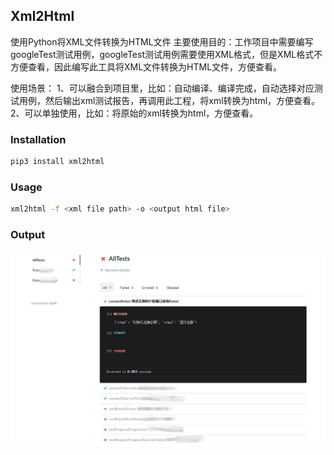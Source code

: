 ## Xml2Html

使用Python将XML文件转换为HTML文件
主要使用目的：工作项目中需要编写googleTest测试用例，googleTest测试用例需要使用XML格式，但是XML格式不方便查看，因此编写此工具将XML文件转换为HTML文件，方便查看。

使用场景：
1、可以融合到项目里，比如：自动编译、编译完成，自动选择对应测试用例，然后输出xml测试报告，再调用此工程，将xml转换为html，方便查看。
2、可以单独使用，比如：将原始的xml转换为html，方便查看。

### Installation
```bash
pip3 install xml2html
```
### Usage

```bash
xml2html -f <xml file path> -o <output html file>
```

### Output

![image](/assets/screenshot1.png)

